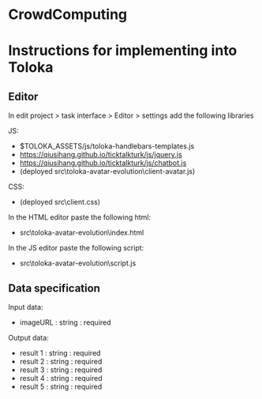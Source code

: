 # CrowdComputing

# Instructions for implementing into Toloka
## Editor
In edit project > task interface > Editor > settings add the following libraries

JS:
- $TOLOKA_ASSETS/js/toloka-handlebars-templates.js
- https://qiusihang.github.io/ticktalkturk/js/jquery.js
- https://qiusihang.github.io/ticktalkturk/js/chatbot.js
- (deployed src\toloka-avatar-evolution\client-avatar.js)

CSS:
- (deployed src\client.css)

In the HTML editor paste the following html:
- src\toloka-avatar-evolution\index.html

In the JS editor paste the following script:
- src\toloka-avatar-evolution\script.js

## Data specification
Input data:
- imageURL : string : required

Output data:
- result 1 : string : required 
- result 2 : string : required 
- result 3 : string : required 
- result 4 : string : required 
- result 5 : string : required 
